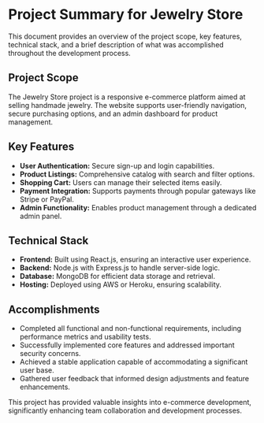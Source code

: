 # Project Summary for Jewelry Store

This document provides an overview of the project scope, key features, technical stack, and a brief description of what was accomplished throughout the development process.

## Project Scope
The Jewelry Store project is a responsive e-commerce platform aimed at selling handmade jewelry. The website supports user-friendly navigation, secure purchasing options, and an admin dashboard for product management.

## Key Features
- **User Authentication:** Secure sign-up and login capabilities.
- **Product Listings:** Comprehensive catalog with search and filter options.
- **Shopping Cart:** Users can manage their selected items easily.
- **Payment Integration:** Supports payments through popular gateways like Stripe or PayPal.
- **Admin Functionality:** Enables product management through a dedicated admin panel.

## Technical Stack
- **Frontend:** Built using React.js, ensuring an interactive user experience.
- **Backend:** Node.js with Express.js to handle server-side logic.
- **Database:** MongoDB for efficient data storage and retrieval.
- **Hosting:** Deployed using AWS or Heroku, ensuring scalability.

## Accomplishments
- Completed all functional and non-functional requirements, including performance metrics and usability tests.
- Successfully implemented core features and addressed important security concerns.
- Achieved a stable application capable of accommodating a significant user base.
- Gathered user feedback that informed design adjustments and feature enhancements.

This project has provided valuable insights into e-commerce development, significantly enhancing team collaboration and development processes.